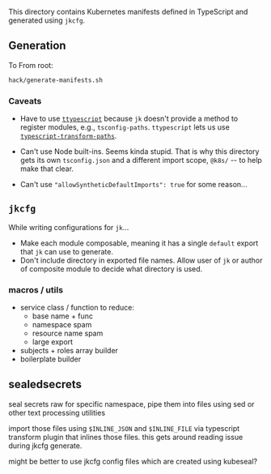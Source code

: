 This directory contains Kubernetes manifests defined in TypeScript and generated using `jkcfg`.

## Generation

To From root:

```sh
hack/generate-manifests.sh
```

### Caveats

- Have to use [`ttypescript`](https://www.npmjs.com/package/ttypescript) because `jk` doesn't provide a method to register modules, e.g., `tsconfig-paths`.  `ttypescript` lets us use [`typescript-transform-paths`](https://www.npmjs.com/package/typescript-transform-paths).

- Can't use Node built-ins.  Seems kinda stupid.  That is why this directory gets its own `tsconfig.json` and a different import scope, `@k8s/` -- to help make that clear.

- Can't use `"allowSyntheticDefaultImports": true` for some reason...

## `jkcfg`

While writing configurations for `jk`...

- Make each module composable, meaning it has a single `default` export that `jk` can use to generate.
- Don't include directory in exported file names.  Allow user of `jk` or author of composite module to decide what directory is used.

### macros / utils
- service class / function to reduce:
  - base name + func
  - namespace spam
  - resource name spam
  - large export
- subjects + roles array builder
- boilerplate builder


## sealedsecrets

seal secrets raw for specific namespace, pipe them into files using sed or other text processing utilities

import those files using `$INLINE_JSON` and `$INLINE_FILE` via typescript transform plugin that inlines those files.  this gets around reading issue during jkcfg generate.

might be better to use jkcfg config files which are created using kubeseal?